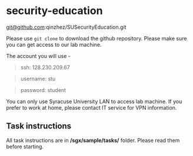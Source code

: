 # security-education

git@github.com:qinzhez/SUSecurityEducation.git

Please use `git clone` to download the github repository. Please make sure you can get access to our lab machine.

The account you will use - 

> ssh: 128.230.209.67

> username: stu

> password: student

You can only use Syracuse University LAN to access lab machine. If you prefer to work at home, please contact IT service for VPN information.

## Task instructions

All task instructions are in **/sgx/sample/tasks/** folder. Please read them before starting.
